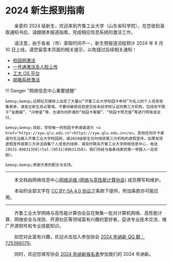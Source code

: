 # 2024 新生报到指南

&emsp;&emsp;亲爱的 2024 级新生，欢迎来到齐鲁工业大学（山东省科学院），在您收到录取通知书后，请跟随本报道指南，完成相应信息系统的激活工作。

&emsp;&emsp;请注意，由于各省（市）录取时间不一，新生预报道流程预计 2024 年 8 月 10 日上线，请您留意本页面的相关提示，以免错过后续相关通知！

- [校园网激活](network.md)
- [一号通激活及人脸上传](sso.md)
- [工大 OS 平台](os.md)
- [邮箱系统激活](mail.md)

!!! Danger "网络信息中心重要提醒"

    &emsp;&emsp;近期社交媒体上出现了大量以“齐鲁工业大学校园卡申领”为名义的个人信息收集表单。请各位新生务必警惕，不要将敏感信息提交给未经学校认证的第三方机构，包括但不限于“金数据”、“问卷星”等，也请勿向所谓的“校园卡客服”、“校园卡预充值”等进行转账或支付。

    &emsp;&emsp;目前，学校唯一的校园卡申请渠道为 <a href="https://xyw.qlu.edu.cn">https://xyw.qlu.edu.cn</a>。其他任何开卡渠道均无法接入齐鲁工业大学校园网，请2024级新生切勿相信第三方机构的虚假宣传。如果发现虚假宣传或第三方非法收集个人信息的线索，请及时联系齐鲁工业大学网络信息中心，电话[0531-89631358](tel:(0531)89631358)。我们将给与每条线索的第一举报人一定奖励）。

    &emsp;&emsp;感谢大家的配合与支持。

---

&emsp;&emsp;本文档由网络信息中心[网络运维 (网络与高性能计算协会)](https://wlyw.qlu.edu.cn) 成员撰写和维护。

&emsp;&emsp;本站的全部文字在 [CC BY-SA 4.0 协议](https://creativecommons.org/licenses/by-sa/4.0/deed.zh)之条款下提供，附加条款亦可能应用。

---

&emsp;&emsp;齐鲁工业大学网络与高性能计算协会旨在聚集一批对计算机网络、高性能计算、网络安全与攻防、开源社区等领域富有兴趣的爱好者，促进专业技术交流、推广开源软件和专业技能知识。

&emsp;&emsp;如您对此富有兴趣，欢迎点击加入参加协会 [2024 年纳新 QQ 群：725386079](https://qm.qq.com/cgi-bin/qm/qr?_wv=1027&k=5aOJDIVjsIeufrivyR9hVmjMdGE952v6&authKey=Ep9R6SiccglhPZQ1L4F4%2BPhhA5TRrf9RW1eY%2FqQrRxobPgZP3urmriN%2Bd00RgXpT&noverify=0&group_code=725386079)。

&emsp;&emsp;同时，欢迎您填写协会 [2024 年纳新报名表](https://wlyw.qlu.edu.cn)参加我们的 2024 年纳新。